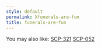 ```yaml
---
style: default
permalink: Xfunerals-are-fun
title: funerals-are-fun
---
```

You may also like:
[SCP-321](http://scp-wiki.net/scp-321)
[SCP-052](http://scp-wiki.net/scp-052)